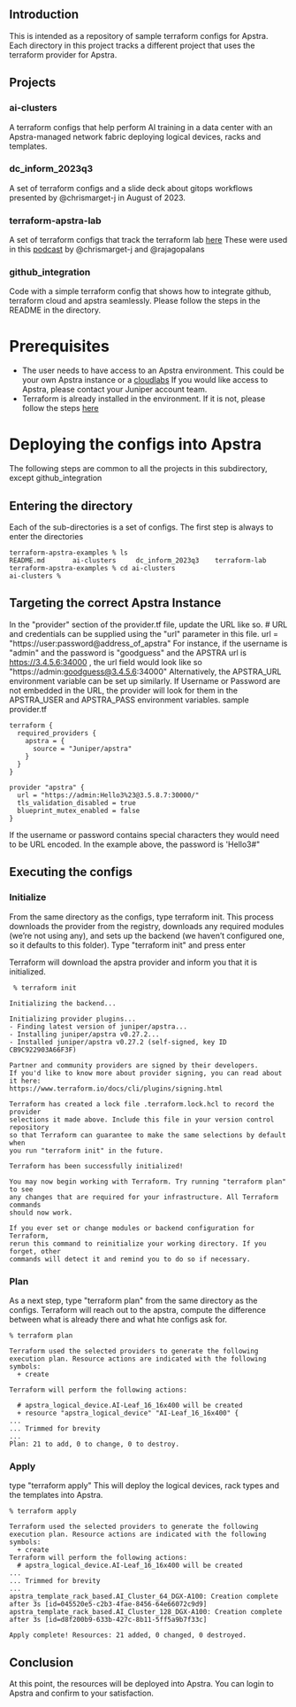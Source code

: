## Introduction
This is intended as a repository of sample terraform configs for Apstra.
Each directory in this project tracks a different project that uses the terraform provider for Apstra.

## Projects
### ai-clusters
A terraform configs that help perform AI training in a data center with an Apstra-managed network fabric deploying logical devices, racks and templates.
### dc_inform_2023q3
A set of terraform configs and a slide deck about gitops workflows presented by @chrismarget-j in August of 2023.
### terraform-apstra-lab
A set of terraform configs that track the terraform lab [here](https://cloudlabs.apstra.com/labguide/Cloudlabs/4.1.2/lab-terraform/labTF-1-intro.html)
These were used in this [podcast](https://youtu.be/oD3-8CPO9MA) by @chrismarget-j and @rajagopalans
### github_integration
Code with a simple terraform config that shows how to integrate github, terraform cloud and apstra seamlessly.
Please follow the steps in the README in the directory.

# Prerequisites
* The user needs to have access to an Apstra environment.
  This could be your own Apstra instance or a [cloudlabs](https://cloudlabs.apstra.com/)
  If you would like access to Apstra, please contact your Juniper account team.
* Terraform is already installed in the environment.
  If it is not, please follow the steps [here](https://developer.hashicorp.com/terraform/tutorials/aws-get-started/install-cli)

# Deploying the configs into Apstra

The following steps are common to all the projects in this subdirectory, except github_integration

## Entering the directory

Each of the sub-directories is a set of configs. 
The first step is always to enter the directories
```
terraform-apstra-examples % ls
README.md		ai-clusters		dc_inform_2023q3	terraform-lab
terraform-apstra-examples % cd ai-clusters
ai-clusters % 
```

## Targeting the correct Apstra Instance

In the "provider" section of the provider.tf file,  update the URL like so. # URL and credentials can be supplied using
the "url" parameter in this file.
url = "https://user:password@address_of_apstra"
For instance, if the username is "admin" and the password is "goodguess" and the APSTRA url is https://3.4.5.6:34000 ,
the url field would look like so "https://admin:goodguess@3.4.5.6:34000"
Alternatively, the APSTRA_URL environment variable can be set up similarly.
If Username or Password are not embedded in the URL, the provider will look
for them in the APSTRA_USER and APSTRA_PASS environment variables.
sample provider.tf
```
terraform {
  required_providers {
    apstra = {
      source = "Juniper/apstra"
    }
  }
}

provider "apstra" {
  url = "https://admin:Hello3%23@3.5.8.7:30000/"
  tls_validation_disabled = true
  blueprint_mutex_enabled = false
}
```

If the username or password contains special characters they would need to be URL encoded.
In the example above, the password is 'Hello3#"

## Executing the configs

### Initialize
From the same directory as the configs, type terraform init. This process downloads the provider from the registry,
downloads any required modules (we’re not using any), and sets up the backend (we haven’t configured one, so it defaults
to this folder).
Type "terraform init" and press enter

Terraform will download the apstra provider and inform you that it is initialized.
```
 % terraform init

Initializing the backend...

Initializing provider plugins...
- Finding latest version of juniper/apstra...
- Installing juniper/apstra v0.27.2...
- Installed juniper/apstra v0.27.2 (self-signed, key ID CB9C922903A66F3F)

Partner and community providers are signed by their developers.
If you'd like to know more about provider signing, you can read about it here:
https://www.terraform.io/docs/cli/plugins/signing.html

Terraform has created a lock file .terraform.lock.hcl to record the provider
selections it made above. Include this file in your version control repository
so that Terraform can guarantee to make the same selections by default when
you run "terraform init" in the future.

Terraform has been successfully initialized!

You may now begin working with Terraform. Try running "terraform plan" to see
any changes that are required for your infrastructure. All Terraform commands
should now work.

If you ever set or change modules or backend configuration for Terraform,
rerun this command to reinitialize your working directory. If you forget, other
commands will detect it and remind you to do so if necessary.
```

### Plan

As a next step, type "terraform plan" from the same directory as the configs.
Terraform will reach out to the apstra, compute the difference between what is already there and what hte configs ask
for.
```
% terraform plan

Terraform used the selected providers to generate the following execution plan. Resource actions are indicated with the following symbols:
  + create

Terraform will perform the following actions:

  # apstra_logical_device.AI-Leaf_16_16x400 will be created
  + resource "apstra_logical_device" "AI-Leaf_16_16x400" {
...
... Trimmed for brevity
...
Plan: 21 to add, 0 to change, 0 to destroy.
```

### Apply

type "terraform apply"
This will deploy the logical devices, rack types and the templates into Apstra.
```
% terraform apply

Terraform used the selected providers to generate the following execution plan. Resource actions are indicated with the following symbols:
  + create
Terraform will perform the following actions:
  # apstra_logical_device.AI-Leaf_16_16x400 will be created
...
... Trimmed for brevity
...
apstra_template_rack_based.AI_Cluster_64_DGX-A100: Creation complete after 3s [id=045520e5-c2b3-4fae-8456-64e66072c9d9]
apstra_template_rack_based.AI_Cluster_128_DGX-A100: Creation complete after 3s [id=d8f200b9-633b-427c-8b11-5ff5a9b7f33c]

Apply complete! Resources: 21 added, 0 changed, 0 destroyed.
```

## Conclusion

At this point, the resources will be deployed into Apstra.
You can login to Apstra and confirm to your satisfaction.
